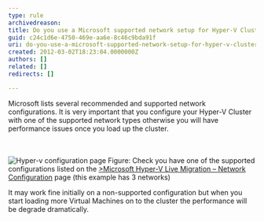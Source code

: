 ```yaml
---
type: rule
archivedreason: 
title: Do you use a Microsoft supported network setup for Hyper-V Clustering?
guid: c24c1d6e-4750-469e-aa6e-8c46c9bda91f
uri: do-you-use-a-microsoft-supported-network-setup-for-hyper-v-clustering
created: 2012-03-02T18:23:04.0000000Z
authors: []
related: []
redirects: []

---
```



<p>Microsoft lists several recommended and supported network configurations. It is very important that you configure your Hyper-V Cluster with one of the supported network types otherwise you will have performance issues once you load up the cluster.</p>
<br><excerpt class='endintro'></excerpt><br>
<img src="/PublishingImages/config-page.jpg" alt="Hyper-v configuration page" class="ms-rteCustom-ImageArea" />
<span class="ms-rteCustom-FigureNormal">Figure&#58; Check you have one of the supported configurations listed on the <a href="http&#58;//technet.microsoft.com/en-us/library/ff428137%28WS.10%29.aspx">&gt;Microsoft Hyper-V Live Migration – Network Configuration</a> page (this example has 3 networks)</span>
<p>It may work fine initially on a non-supported configuration but when you start loading more Virtual Machines on to the cluster the performance will be degrade dramatically.</p>


